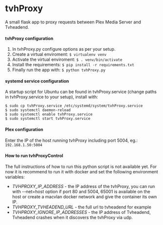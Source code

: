 # tvhProxy
A small flask app to proxy requests between Plex Media Server and Tvheadend.

#### tvhProxy configuration
1. In tvhProxy.py configure options as per your setup.
2. Create a virtual enviroment: ```$ virtualenv venv```
3. Activate the virtual enviroment: ```$ . venv/bin/activate```
4. Install the requirements: ```$ pip install -r requirements.txt```
5. Finally run the app with: ```$ python tvhProxy.py```

#### systemd service configuration
A startup script for Ubuntu can be found in tvhProxy.service (change paths in tvhProxy.service to your setup), install with:

    $ sudo cp tvhProxy.service /etc/systemd/system/tvhProxy.service
    $ sudo systemctl daemon-reload
    $ sudo systemctl enable tvhProxy.service
    $ sudo systemctl start tvhProxy.service

#### Plex configuration
Enter the IP of the host running tvhProxy including port 5004, eg.: ```192.168.1.50:5004```

#### How to run tvhProxyControl
The full instructions of how to run this python script is not available yet. For now it is recommend to run
it with docker and set the following environment variables:
* *TVHPROXY_IP_ADDRESS* - the IP address of the tvhProxy, you can run with --net=host option if port 80 and 5004, 65001 is available on the host or create a macvlan docker network and give the container its own IP.
* *TVHPROXY_TVHEADEND_URL* - the full url to tvheadend for example
* *TVHPROXY_IGNORE_IP_ADDRESSES* - the IP address of Tvheadend, Tvheadend crashes when it discovers the tvhProxy via udp.